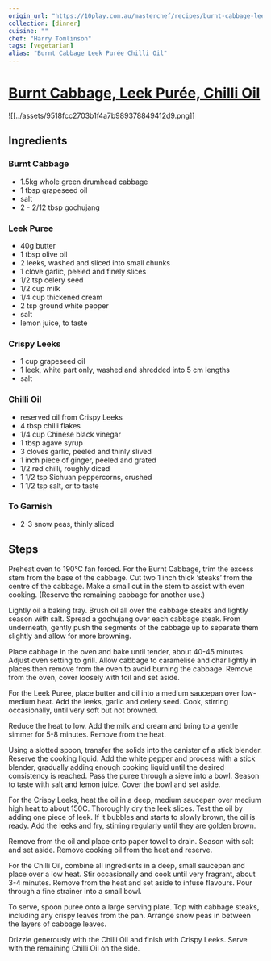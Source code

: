 ```yaml
---
origin_url: "https://10play.com.au/masterchef/recipes/burnt-cabbage-leek-puree-chilli-oil/r220330bmzke"
collection: [dinner]
cuisine: ""
chef: "Harry Tomlinson"
tags: [vegetarian]
alias: "Burnt Cabbage Leek Purée Chilli Oil"
---
```

# [Burnt Cabbage, Leek Purée, Chilli Oil](https://10play.com.au/masterchef/recipes/burnt-cabbage-leek-puree-chilli-oil/r220330bmzke)


![[../assets/9518fcc2703b1f4a7b989378849412d9.png]]

## Ingredients

### Burnt Cabbage

- 1.5kg whole green drumhead cabbage
- 1 tbsp grapeseed oil
- salt
- 2 - 2/12 tbsp gochujang

### Leek Puree

- 40g butter
- 1 tbsp olive oil
- 2 leeks, washed and sliced into small chunks
- 1 clove garlic, peeled and finely slices
- 1/2 tsp celery seed
- 1/2 cup milk
- 1/4 cup thickened cream
- 2 tsp ground white pepper
- salt
- lemon juice, to taste

### Crispy Leeks

- 1 cup grapeseed oil
- 1 leek, white part only, washed and shredded into 5 cm lengths
- salt

### Chilli Oil

- reserved oil from Crispy Leeks
- 4 tbsp chilli flakes
- 1/4 cup Chinese black vinegar
- 1 tbsp agave syrup
- 3 cloves garlic, peeled and thinly slived
- 1 inch piece of ginger, peeled and grated
- 1/2 red chilli, roughly diced
- 1 1/2 tsp Sichuan peppercorns, crushed
- 1 1/2 tsp salt, or to taste

### To Garnish

- 2-3 snow peas, thinly sliced

## Steps

Preheat oven to 190°C fan forced.
For the Burnt Cabbage, trim the excess stem from the base of the cabbage. Cut two 1 inch thick ‘steaks’ from the centre of the cabbage. Make a small cut in the stem to assist with even cooking. (Reserve the remaining cabbage for another use.)

Lightly oil a baking tray. Brush oil all over the cabbage steaks and lightly season with salt.
Spread a gochujang over each cabbage steak. From underneath, gently push the segments of the cabbage up to separate them slightly and allow for more browning.

Place cabbage in the oven and bake until tender, about 40-45 minutes. Adjust oven setting to grill. Allow cabbage to caramelise and char lightly in places then remove from the oven to avoid burning the cabbage. Remove from the oven, cover loosely with foil and set aside.

For the Leek Puree, place butter and oil into a medium saucepan over low-medium heat.
Add the leeks, garlic and celery seed. Cook, stirring occasionally, until very soft but not browned.

Reduce the heat to low. Add the milk and cream and bring to a gentle simmer for 5-8 minutes. Remove from the heat.

Using a slotted spoon, transfer the solids into the canister of a stick blender. Reserve the cooking liquid. Add the white pepper and process with a stick blender, gradually adding enough cooking liquid until the desired consistency is reached. Pass the puree through a sieve into a bowl. Season to taste with salt and lemon juice. Cover the bowl and set aside.

For the Crispy Leeks, heat the oil in a deep, medium saucepan over medium high heat to about 150C.
Thoroughly dry the leek slices. Test the oil by adding one piece of leek. If it bubbles and starts to slowly brown, the oil is ready. Add the leeks and fry, stirring regularly until they are golden brown.

Remove from the oil and place onto paper towel to drain. Season with salt and set aside.
Remove cooking oil from the heat and reserve.

For the Chilli Oil, combine all ingredients in a deep, small saucepan and place over a low heat. Stir occasionally and cook until very fragrant, about 3-4 minutes. Remove from the heat and set aside to infuse flavours. Pour through a fine strainer into a small bowl.


To serve, spoon puree onto a large serving plate. Top with cabbage steaks, including any crispy leaves from the pan. Arrange snow peas in between the layers of cabbage leaves. 

Drizzle generously with the Chilli Oil and finish with Crispy Leeks. Serve with the remaining Chilli Oil on the side.